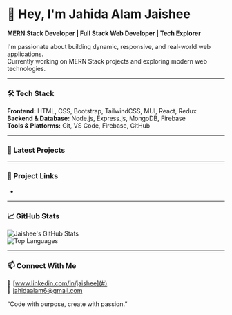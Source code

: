 # 👋 Hey, I'm Jahida Alam Jaishee
**MERN Stack Developer | Full Stack Web Developer | Tech Explorer**

I'm passionate about building dynamic, responsive, and real-world web applications.  
Currently working on MERN Stack projects and exploring modern web technologies.

---

### 🛠 Tech Stack
**Frontend:** HTML, CSS, Bootstrap, TailwindCSS, MUI, React, Redux  
**Backend & Database:** Node.js, Express.js, MongoDB, Firebase  
**Tools & Platforms:** Git, VS Code, Firebase, GitHub  

---

### 📌 Latest Projects
 

 

---

### 🔗 Project Links
- 

---

### 📈 GitHub Stats
![Jaishee's GitHub Stats](https://github-readme-stats.vercel.app/api?username=jaishee&show_icons=true&theme=radical)  
![Top Languages](https://github-readme-stats.vercel.app/api/top-langs/?username=jaishee&layout=compact&theme=radical)

---

### 📫 Connect With Me 
💼 [www.linkedin.com/in/jaishee](#)  
📧 jahidaalam6@gmail.com  

“Code with purpose, create with passion.”
